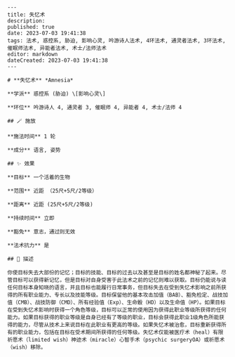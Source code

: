 
    ---
    title: 失忆术
    description: 
    published: true
    date: 2023-07-03 19:41:38
    tags: 法术, 惑控系, 胁迫, 影响心灵, 吟游诗人法术, 4环法术, 通灵者法术, 3环法术, 催眠师法术, 异能者法术, 术士/法师法术
    editor: markdown
    dateCreated: 2023-07-03 19:41:38
    ---

    # **失忆术** *Amnesia*

    **学派** 惑控系 (胁迫) \[影响心灵\] 

    **环位** 吟游诗人 4, 通灵者 3, 催眠师 4, 异能者 4, 术士/法师 4

    ## 🪄 施放

    **施法时间** 1 轮

    **成分** 语言, 姿势

    ## ✨ 效果 

    **目标** 一个活着的生物 

    **范围** 近距 （25尺+5尺/2等级）

    **距离** 近距 (25尺+5尺/2等级)  

    **持续时间** 立即 

    **豁免** 意志，通过则无效

    **法术抗力** 是

    ## 📖 描述

    你使目标失去大部份的记忆；目标的技能、目标的过去以及甚至是目标的姓名都神秘了起来。尽管目标可以获得新记忆，但是目标对自身受害于此法术之前的记忆则难以获取。目标仍能说与读任何目标本身知晓的语言，并且目标也能履行日常事务，但目标失去在受到失忆术影响之前所获得的所有职业能力、专长以及技能等级。目标保留他的基本攻击加值（BAB）、豁免检定、战技加值（CMB）、战技防御（CMD）、所有经验值（Exp）、生命骰（HD）以及生命值（HP）。如果目标在受到失忆术影响时获得一个角色等级，目标可以正常的使用因为获得此职业等级所获得的任何能力。如果目标获得的职业等级是自身已经有了等级的职业，目标会获得此职业1级角色所能获得的能力，尽管从技术上来说目标在此职业有更高的等级。如果失忆术被治愈，目标重新获得所有的职业能力，包括在目标在受术期间所获得的任何等级。失忆术仅能被医疗术（heal）有限祈愿术（limited wish）神迹术（miracle）心智手术（psychic surgeryOA）或祈愿术（wish）移除。
    